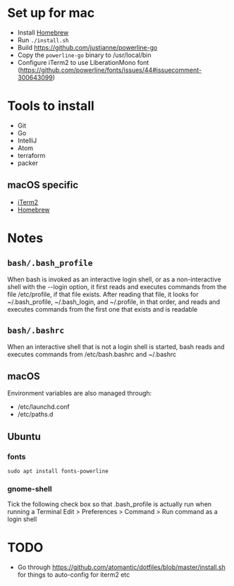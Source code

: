 # Set up for mac
* Install [Homebrew](https://brew.sh/)
* Run `./install.sh`
* Build https://github.com/justjanne/powerline-go
* Copy the `powerline-go` binary to /usr/local/bin
* Configure iTerm2 to use LiberationMono font (https://github.com/powerline/fonts/issues/44#issuecomment-300643099)

# Tools to install
* Git
* Go
* IntelliJ
* Atom
* terraform
* packer

## macOS specific
* [iTerm2](https://www.iterm2.com/)
* [Homebrew](https://brew.sh/)

# Notes

## `bash/.bash_profile`
When bash is invoked as an interactive login shell, or as a non-interactive shell with the --login option,
it first reads and executes commands from the file /etc/profile, if that file exists.
After reading that file, it looks for ~/.bash_profile, ~/.bash_login, and ~/.profile, in that order,
and reads and executes commands from the first one that exists and is readable

## `bash/.bashrc`
When an interactive shell that is not a login shell is started, bash reads and executes commands from /etc/bash.bashrc and ~/.bashrc

## macOS
Environment variables are also managed through:
* /etc/launchd.conf
* /etc/paths.d

## Ubuntu
### fonts
`sudo apt install fonts-powerline`
### gnome-shell
Tick the following check box so that .bash_profile is actually run when running a Terminal
Edit > Preferences > Command > Run command as a login shell

# TODO
* Go through https://github.com/atomantic/dotfiles/blob/master/install.sh for things to auto-config for iterm2 etc
